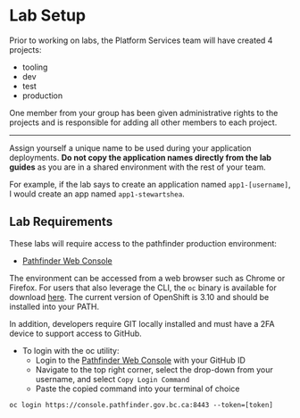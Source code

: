 # Lab Setup
Prior to working on labs, the Platform Services team will have created 4
projects:
- tooling
- dev
- test
- production

One member from your group has been given administrative rights to the projects
and is responsible for adding all other members to each project.

---
Assign yourself a unique name to be used during your application deployments.
**Do not copy the application names directly from the lab guides** as you are in a
shared environment with the rest of your team.

For example, if the lab says to create an application named `app1-[username]`, I
would create an app named `app1-stewartshea`.

## Lab Requirements
These labs will require access to the pathfinder production environment:
- [Pathfinder Web Console](https://console.pathfinder.gov.bc.ca:8443/console/)


The environment can be accessed from a web browser such as Chrome or Firefox. For
users that also leverage the CLI, the `oc` binary is available for download [here](https://github.com/openshift/origin/releases/tag/v3.10.0).
The current version of OpenShift is 3.10 and should be installed into your PATH.

In addition, developers require GIT locally installed and must have a 2FA device to support access to GitHub.

- To login with the oc utility:
    - Login to the [Pathfinder Web Console](https://console.pathfinder.gov.bc.ca:8443/console/) with your GitHub ID
    - Navigate to the top right corner, select the drop-down from your username, and select `Copy Login Command`
    - Paste the copied command into your terminal of choice

```
oc login https://console.pathfinder.gov.bc.ca:8443 --token=[token]
```
